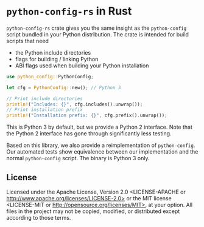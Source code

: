 # `python-config-rs` in Rust

`python-config-rs` crate gives you the same insight as
the `python-config` script bundled in your Python distribution.
The crate is intended for build scripts that need

- the Python include directories
- flags for building / linking Python
- ABI flags used when building your Python installation

```rust
use python_config::PythonConfig;

let cfg = PythonConfig::new(); // Python 3

// Print include directories
println!("Includes: {}", cfg.includes().unwrap());
// Print installation prefix
println!("Installation prefix: {}", cfg.prefix().unwrap());
```

This is Python 3 by default, but we provide a Python 2
interface. Note that the Python 2 interface has gone through
significantly less testing.

Based on this library, we also provide a reimplementation
of `python-config`. Our automated tests show equivalence
between our implementation and the normal `python-config`
script. The binary is Python 3 only.

## License

Licensed under the Apache License, Version 2.0 <LICENSE-APACHE or
http://www.apache.org/licenses/LICENSE-2.0> or the MIT license
<LICENSE-MIT or http://opensource.org/licenses/MIT>, at your
option. All files in the project may not be copied, modified, or
distributed except according to those terms.